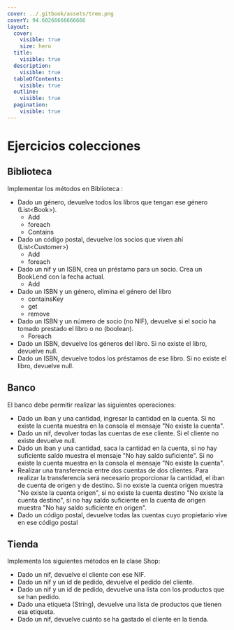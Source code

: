```yaml
---
cover: ../.gitbook/assets/tree.png
coverY: 94.60266666666666
layout:
  cover:
    visible: true
    size: hero
  title:
    visible: true
  description:
    visible: true
  tableOfContents:
    visible: true
  outline:
    visible: true
  pagination:
    visible: true
---
```


# Ejercicios colecciones

## Biblioteca

Implementar los métodos en Biblioteca :

* Dado un género, devuelve todos los libros que tengan ese género (List\<Book>).
  * Add
  * foreach
  * Contains
* Dado un código postal, devuelve los socios que viven ahí (List\<Customer>)
  * Add
  * foreach
* Dado un nif y un ISBN, crea un préstamo para un socio. Crea un BookLend con la fecha actual.
  * Add
* Dado un ISBN y un género, elimina el género del libro
  * containsKey
  * get
  * remove
* Dado un ISBN y un número de socio (no NIF), devuelve si el socio ha tomado prestado el libro o no (boolean).
  * Foreach
* Dado un ISBN, devuelve los géneros del libro. Si no existe el libro, devuelve null.
* Dado un ISBN, devuelve todos los préstamos de ese libro. Si no existe el libro, devuelve null.

## Banco

El banco debe permitir realizar las siguientes operaciones:

* Dado un iban y una cantidad, ingresar la cantidad en la cuenta. Si no existe la cuenta muestra en la consola el mensaje "No existe la cuenta".
* Dado un nif, devolver todas las cuentas de ese cliente. Si el cliente no existe devuelve null.
* Dado un iban y una cantidad, saca la cantidad en la cuenta, si no hay suficiente saldo muestra el mensaje "No hay saldo suficiente". Si no existe la cuenta muestra en la consola el mensaje "No existe la cuenta".&#x20;
* Realizar una transferencia entre dos cuentas de dos clientes. Para realizar la transferencia será necesario proporcionar la cantidad, el iban de cuenta de origen y de destino. Si no existe la cuenta origen muestra "No existe la cuenta origen", si no existe la cuenta destino "No existe la cuenta destino", si no hay saldo suficiente en la cuenta de origen muestra "No hay saldo suficiente en origen".
* Dado un código postal, devuelve todas las cuentas cuyo propietario vive en ese código postal

## Tienda

Implementa los siguientes métodos en la clase Shop:

* Dado un nif, devuelve el cliente con ese NIF.
* Dado un nif y un id de pedido, devuelve el pedido del cliente.
* Dado un nif y un id de pedido, devuelve una lista con los productos que se han pedido.
* Dado una etiqueta (String), devuelve una lista de productos que tienen esa etiqueta.
* Dado un nif, devuelve cuánto se ha gastado el cliente en la tienda.
